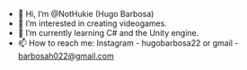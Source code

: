 - 👋 Hi, I’m @NotHukie (Hugo Barbosa)
- 👀 I’m interested in creating videogames. 
- 🌱 I’m currently learning C# and the Unity engine.
- 📫 How to reach me: Instagram - hugobarbosa22 or gmail - barbosah022@gmail.com

<!---
NotHukie/NotHukie is a ✨ special ✨ repository because its `README.md` (this file) appears on your GitHub profile.
You can click the Preview link to take a look at your changes.
--->
